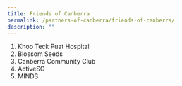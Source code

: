 ```yaml
---
title: Friends of Canberra
permalink: /partners-of-canberra/friends-of-canberra/
description: ""
---
```


<ol>
<li>Khoo Teck Puat Hospital</li>
<li>Blossom Seeds</li>
<li>Canberra Community Club</li>
<li>ActiveSG</li>
<li>MINDS</li>
</ol>
